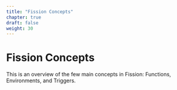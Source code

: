 ```yaml
---
title: "Fission Concepts"
chapter: true
draft: false
weight: 30
---
```


# Fission Concepts

This is an overview of the few main concepts in Fission: Functions,
Environments, and Triggers.
